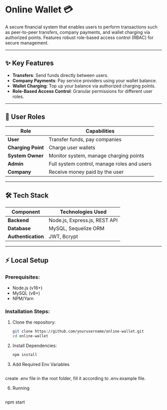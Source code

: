 # Online Wallet 💳

A secure financial system that enables users to perform transactions such as peer-to-peer transfers, company payments, and wallet charging via authorized points. Features robust role-based access control (RBAC) for secure management.

---

## ✨ Key Features
- **Transfers**: Send funds directly between users.
- **Company Payments**: Pay service providers using your wallet balance.
- **Wallet Charging**: Top up your balance via authorized charging points.
- **Role-Based Access Control**: Granular permissions for different user roles.

---

## 👥 User Roles
| Role             | Capabilities                               |
|------------------|--------------------------------------------|
| **User**         | Transfer funds, pay companies              |
| **Charging Point**| Charge user wallets                       |
| **System Owner** | Monitor system, manage charging points     |
| **Admin**        | Full system control, manage roles and users|
| **Company**        | Receive money paid by the user|


---

## 🛠 Tech Stack
| Component        | Technologies Used                          |
|------------------|--------------------------------------------|
| **Backend**      | Node.js, Express.js, REST API              |
| **Database**     | MySQL, Sequelize ORM                       |
| **Authentication**| JWT, Bcrypt              |

---


## ⚡ Local Setup
### Prerequisites:
- Node.js (v16+)
- MySQL (v8+)
- NPM/Yarn

### Installation Steps:
1. Clone the repository:
   ```bash
   git clone https://github.com/yourusername/online-wallet.git
   cd online-wallet

 2. Install Dependencies:
       ```bash
    npm install

4. Add Required Env Variables
   ```bash
create .env file in the root folder, fill it according to .env.example file.

6. Running
      ```bash
npm start    
